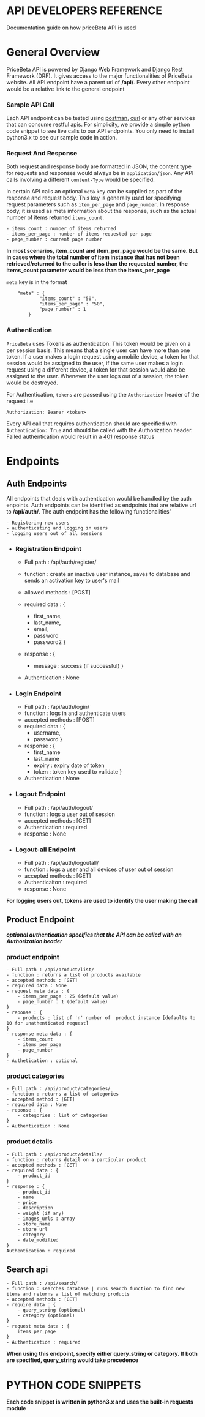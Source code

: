 # API DEVELOPERS REFERENCE

Documentation guide on how priceBeta API is used 

# General Overview

PriceBeta API is powered by Django Web Framework and Django Rest Framework (DRF). It gives access to the major functionalities of PriceBeta website. All API endpoint have a parent url of **/api/**. Every other endpoint would be a relative link to the general endpoint

### Sample API Call

Each API endpoint can be tested using [postman](), [curl]() or any other services that can consume restful apis. For simplicity, we provide a simple python code snippet to see live calls to our API endpoints. You only need to install python3.x to see our sample code in action.

### Request And Response

Both request and response body are formatted in JSON, the content type for requests and responses would always be in `application/json`. Any API calls involving a different `content-Type` would be specified. 

In certain API calls an optional `meta` key can be supplied as part of the response and request body. This key is generally used for specifying request parameters such as `item_per_page` and `page_number`. In response body, it is used as meta information about the response, such as the actual number of items returned `items_count`.  

	- items_count : number of items returned
	- items_per_page : number of items requested per page
	- page_number : current page number

**In most scenarios, item_count and item_per_page would be the same. But in cases where the total number of item instance that has not been retrieved/returned to the caller is less than the requested number, the items_count parameter would be less than the items_per_page**    

`meta` key is in the format
	

		"meta" : {
				"items_count" : "50",
				"items_per_page" : "50",
				"page_number" : 1
			} 
	

### Authentication

`PriceBeta` uses Tokens as authentication. This token would be given on a per session basis. This means that a single user can have more than one token. If a user makes a login request using a mobile device, a token for that session would be assigned to the user, if the same user makes a login request using a different device, a token for that session would also be assigned to the user. Whenever the user logs out of a session, the token would be destroyed.

For Authentication, `tokens` are passed using the `Authorization` header of the request i.e

	Authorization: Bearer <token>

Every API call that requires authentication should are specified with `Authentication: True` and should be called with the Authorization header. Failed authentication would result in a [401]() response status


# Endpoints


## Auth Endpoints

All endpoints that deals with authentication would be handled by the auth enpoints. Auth endpoints can be identified as endpoints that are relative url to **/api/auth/**. The auth endpoint has the following functionalities"
	
	- Registering new users
	- authenticating and logging in users
	- logging users out of all sessions 


- ### Registration Endpoint
	- Full path : /api/auth/register/
	- function : create an inactive user instance, saves to database and sends an activation key to user's mail
	- allowed methods : [POST]
	- required data : {
		- first_name,
		- last_name,
		- email,
		- password
		- password2
	}
	- response : {
		- message : success (if successful)
	}

	- Authentication : None


- ### Login Endpoint
	- Full path : /api/auth/login/
	- function : logs in and authenticate users 
	- accepted methods : [POST]
	- required data : {
		- username,
		- password
	}
	- response : {
		- first_name
		- last_name
		- expiry : expiry date of token
		- token : token key used to validate
	}
	- Authentication : None


- ### Logout Endpoint
	- Full path : /api/auth/logout/
	- function : logs a user out of session
	- accepted methods : [GET]
	- Authentication : required
	- response : None

- ### Logout-all Endpoint
	- Full path : /api/auth/logoutall/
	- function : logs a user and all devices of user out of session
	- accepted methods : [GET]
	- Authenticaiton : required
	- response : None

**For logging users out, tokens are used to identify the user making the call**


## Product Endpoint

***optional authentication specifies that the API can be called with an Authorization header***

### product endpoint
	- Full path : /api/product/list/
	- function : returns a list of products available
	- accepted methods : [GET]
	- required data : None
	- request meta data : {
		- items_per_page : 25 (default value)
		- page_number : 1 (default value)
	}
	- reponse : {
		- products : list of 'n' number of  product instance [defaults to 10 for unathenticated request]
	}
	- response meta data : {
		- items_count 
		- items_per_page
		- page_number
	}
	- Authetication : optional


### product categories
	- Full path : /api/product/categories/
	- function : returns a list of categories
	- accepted method : [GET]
	- required data : None
	- reponse : {
		- categories : list of categories
	}
	- Authentication : None


### product details
	- Full path : /api/product/details/
	- function : returns detail on a particular product
	- accepted methods : [GET]
	- required data : {
		- product_id
	}
	- response : {
		- product_id
		- name 
		- price 
		- description
		- weight (if any)
		- images_urls : array
		- store_name
		- store_url
		- category
		- date_modified
	}
	Authentication : required


## Search api
	- Full path : /api/search/
	- function : searches database | runs search function to find new items and returns a list of matching products
	- accepted methods : [GET]
	- require data : {
		- query_string (optional)
		- category (optional) 
	}
	- request meta data : {
		items_per_page
	}
	- Authentication : required


**When using this endpoint, specify either query_string or category. If both are specified, query_string would take precedence** 




# PYTHON CODE SNIPPETS

**Each code snippet is written in python3.x and uses the built-in requests module**